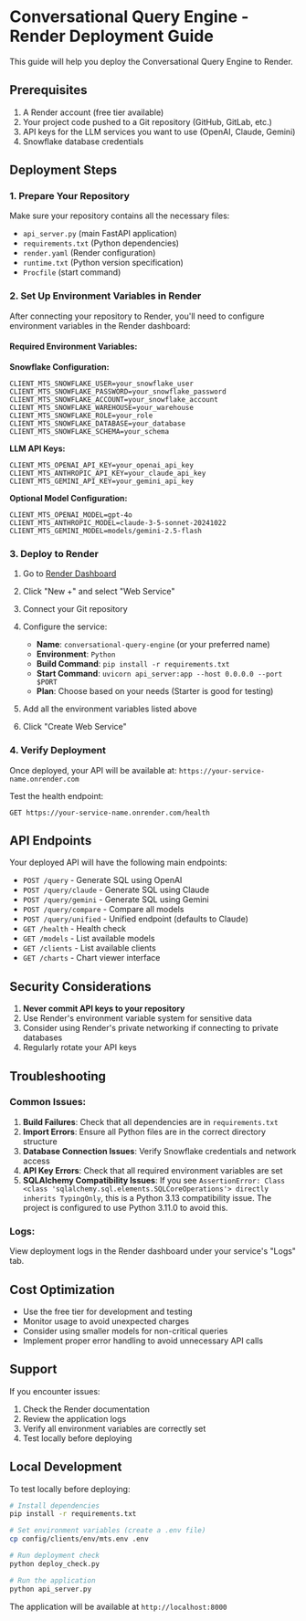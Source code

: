 # Conversational Query Engine - Render Deployment Guide

This guide will help you deploy the Conversational Query Engine to Render.

## Prerequisites              

1. A Render account (free tier available)
2. Your project code pushed to a Git repository (GitHub, GitLab, etc.)
3. API keys for the LLM services you want to use (OpenAI, Claude, Gemini)
4. Snowflake database credentials

## Deployment Steps

### 1. Prepare Your Repository

Make sure your repository contains all the necessary files:
- `api_server.py` (main FastAPI application)
- `requirements.txt` (Python dependencies)
- `render.yaml` (Render configuration)
- `runtime.txt` (Python version specification)
- `Procfile` (start command)

### 2. Set Up Environment Variables in Render

After connecting your repository to Render, you'll need to configure environment variables in the Render dashboard:

#### Required Environment Variables:

**Snowflake Configuration:**
```
CLIENT_MTS_SNOWFLAKE_USER=your_snowflake_user
CLIENT_MTS_SNOWFLAKE_PASSWORD=your_snowflake_password
CLIENT_MTS_SNOWFLAKE_ACCOUNT=your_snowflake_account
CLIENT_MTS_SNOWFLAKE_WAREHOUSE=your_warehouse
CLIENT_MTS_SNOWFLAKE_ROLE=your_role
CLIENT_MTS_SNOWFLAKE_DATABASE=your_database
CLIENT_MTS_SNOWFLAKE_SCHEMA=your_schema
```

**LLM API Keys:**
```
CLIENT_MTS_OPENAI_API_KEY=your_openai_api_key
CLIENT_MTS_ANTHROPIC_API_KEY=your_claude_api_key
CLIENT_MTS_GEMINI_API_KEY=your_gemini_api_key
```

**Optional Model Configuration:**
```
CLIENT_MTS_OPENAI_MODEL=gpt-4o
CLIENT_MTS_ANTHROPIC_MODEL=claude-3-5-sonnet-20241022
CLIENT_MTS_GEMINI_MODEL=models/gemini-2.5-flash
```

### 3. Deploy to Render

1. Go to [Render Dashboard](https://dashboard.render.com/)
2. Click "New +" and select "Web Service"
3. Connect your Git repository
4. Configure the service:
   - **Name**: `conversational-query-engine` (or your preferred name)
   - **Environment**: `Python`
   - **Build Command**: `pip install -r requirements.txt`
   - **Start Command**: `uvicorn api_server:app --host 0.0.0.0 --port $PORT`
   - **Plan**: Choose based on your needs (Starter is good for testing)

5. Add all the environment variables listed above
6. Click "Create Web Service"

### 4. Verify Deployment

Once deployed, your API will be available at:
`https://your-service-name.onrender.com`

Test the health endpoint:
```
GET https://your-service-name.onrender.com/health
```

## API Endpoints

Your deployed API will have the following main endpoints:

- `POST /query` - Generate SQL using OpenAI
- `POST /query/claude` - Generate SQL using Claude
- `POST /query/gemini` - Generate SQL using Gemini
- `POST /query/compare` - Compare all models
- `POST /query/unified` - Unified endpoint (defaults to Claude)
- `GET /health` - Health check
- `GET /models` - List available models
- `GET /clients` - List available clients
- `GET /charts` - Chart viewer interface

## Security Considerations

1. **Never commit API keys to your repository**
2. Use Render's environment variable system for sensitive data
3. Consider using Render's private networking if connecting to private databases
4. Regularly rotate your API keys

## Troubleshooting

### Common Issues:

1. **Build Failures**: Check that all dependencies are in `requirements.txt`
2. **Import Errors**: Ensure all Python files are in the correct directory structure
3. **Database Connection Issues**: Verify Snowflake credentials and network access
4. **API Key Errors**: Check that all required environment variables are set
5. **SQLAlchemy Compatibility Issues**: If you see `AssertionError: Class <class 'sqlalchemy.sql.elements.SQLCoreOperations'> directly inherits TypingOnly`, this is a Python 3.13 compatibility issue. The project is configured to use Python 3.11.0 to avoid this.

### Logs:

View deployment logs in the Render dashboard under your service's "Logs" tab.

## Cost Optimization

- Use the free tier for development and testing
- Monitor usage to avoid unexpected charges
- Consider using smaller models for non-critical queries
- Implement proper error handling to avoid unnecessary API calls

## Support

If you encounter issues:
1. Check the Render documentation
2. Review the application logs
3. Verify all environment variables are correctly set
4. Test locally before deploying

## Local Development

To test locally before deploying:

```bash
# Install dependencies
pip install -r requirements.txt

# Set environment variables (create a .env file)
cp config/clients/env/mts.env .env

# Run deployment check
python deploy_check.py

# Run the application
python api_server.py
```

The application will be available at `http://localhost:8000` 